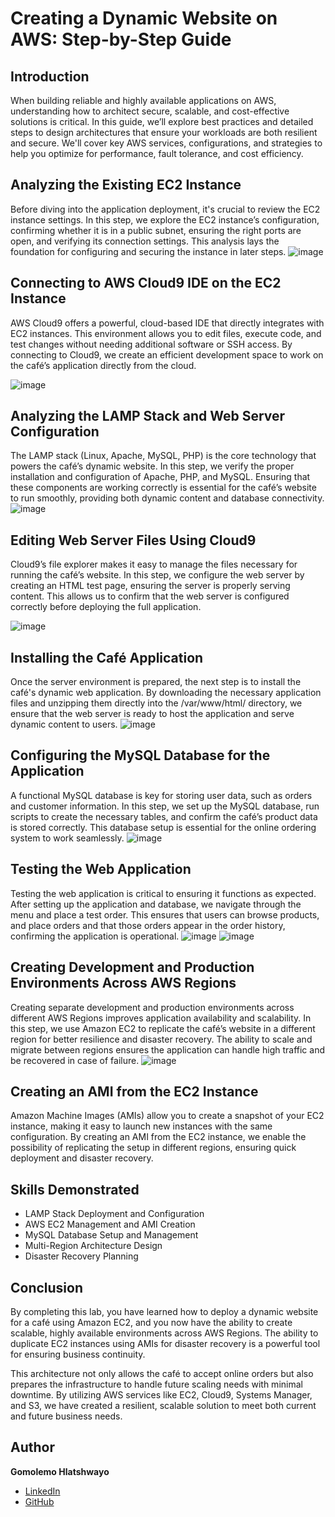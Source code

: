 # Creating a Dynamic Website on AWS: Step-by-Step Guide  

## Introduction  
When building reliable and highly available applications on AWS, understanding how to architect secure, scalable, and cost-effective solutions is critical. In this guide, we’ll explore best practices and detailed steps to design architectures that ensure your workloads are both resilient and secure. We'll cover key AWS services, configurations, and strategies to help you optimize for performance, fault tolerance, and cost efficiency.
  
## Analyzing the Existing EC2 Instance
Before diving into the application deployment, it's crucial to review the EC2 instance settings. In this step, we explore the EC2 instance’s configuration, confirming whether it is in a public subnet, ensuring the right ports are open, and verifying its connection settings. This analysis lays the foundation for configuring and securing the instance in later steps.
![image](https://github.com/user-attachments/assets/efab563d-eef1-445c-9bbf-cd888313fa9b)


## Connecting to AWS Cloud9 IDE on the EC2 Instance
AWS Cloud9 offers a powerful, cloud-based IDE that directly integrates with EC2 instances. This environment allows you to edit files, execute code, and test changes without needing additional software or SSH access. By connecting to Cloud9, we create an efficient development space to work on the café’s application directly from the cloud.

![image](https://github.com/user-attachments/assets/db8372ad-0f3d-4476-853d-22255b18172b)


## Analyzing the LAMP Stack and Web Server Configuration
The LAMP stack (Linux, Apache, MySQL, PHP) is the core technology that powers the café’s dynamic website. In this step, we verify the proper installation and configuration of Apache, PHP, and MySQL. Ensuring that these components are working correctly is essential for the café’s website to run smoothly, providing both dynamic content and database connectivity.
![image](https://github.com/user-attachments/assets/2f60f4da-c5a2-4c00-92ca-ec43122e6cc7)


## Editing Web Server Files Using Cloud9
Cloud9’s file explorer makes it easy to manage the files necessary for running the café’s website. In this step, we configure the web server by creating an HTML test page, ensuring the server is properly serving content. This allows us to confirm that the web server is configured correctly before deploying the full application.

![image](https://github.com/user-attachments/assets/913cb943-832c-4076-ad9e-079e8ef0e370)


## Installing the Café Application
Once the server environment is prepared, the next step is to install the café's dynamic web application. By downloading the necessary application files and unzipping them directly into the /var/www/html/ directory, we ensure that the web server is ready to host the application and serve dynamic content to users.
![image](https://github.com/user-attachments/assets/370ac81a-3857-4b8a-8abc-bb62d83b8fd8)


## Configuring the MySQL Database for the Application
A functional MySQL database is key for storing user data, such as orders and customer information. In this step, we set up the MySQL database, run scripts to create the necessary tables, and confirm the café’s product data is stored correctly. This database setup is essential for the online ordering system to work seamlessly.
![image](https://github.com/user-attachments/assets/d55fd22c-cdf3-4754-b183-75fe1b0db7bb)


## Testing the Web Application
Testing the web application is critical to ensuring it functions as expected. After setting up the application and database, we navigate through the menu and place a test order. This ensures that users can browse products, and place orders and that those orders appear in the order history, confirming the application is operational.
![image](https://github.com/user-attachments/assets/71f375a8-1fdb-4c0c-8f20-856fca0b7f00)
![image](https://github.com/user-attachments/assets/7ad6e6ed-798d-44e6-b402-da179bcde2a8)


## Creating Development and Production Environments Across AWS Regions
Creating separate development and production environments across different AWS Regions improves application availability and scalability. In this step, we use Amazon EC2 to replicate the café’s website in a different region for better resilience and disaster recovery. The ability to scale and migrate between regions ensures the application can handle high traffic and be recovered in case of failure.
![image](https://github.com/user-attachments/assets/691b0ff8-39cb-4d85-89ba-5cd6589fee0b)


## Creating an AMI from the EC2 Instance
Amazon Machine Images (AMIs) allow you to create a snapshot of your EC2 instance, making it easy to launch new instances with the same configuration. By creating an AMI from the EC2 instance, we enable the possibility of replicating the setup in different regions, ensuring quick deployment and disaster recovery.



## Skills Demonstrated  
- LAMP Stack Deployment and Configuration  
- AWS EC2 Management and AMI Creation  
- MySQL Database Setup and Management  
- Multi-Region Architecture Design  
- Disaster Recovery Planning  
  

## Conclusion  
By completing this lab, you have learned how to deploy a dynamic website for a café using Amazon EC2, and you now have the ability to create scalable, highly available environments across AWS Regions. The ability to duplicate EC2 instances using AMIs for disaster recovery is a powerful tool for ensuring business continuity.

This architecture not only allows the café to accept online orders but also prepares the infrastructure to handle future scaling needs with minimal downtime. By utilizing AWS services like EC2, Cloud9, Systems Manager, and S3, we have created a resilient, scalable solution to meet both current and future business needs.


## Author  
**Gomolemo Hlatshwayo**  
- [LinkedIn](https://www.linkedin.com/in/gomolemo-hlatshwayo-2b844522a/)  
- [GitHub](https://github.com/gomolemo-sudo)  
